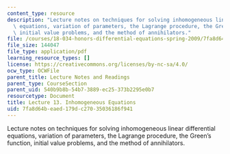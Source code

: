 ```yaml
---
content_type: resource
description: "Lecture notes on techniques for solving inhomogeneous linear differential\
  \ equations, variation of parameters, the Lagrange procedure, the Green\u2019s function,\
  \ initial value problems, and the method of annihilators."
file: /courses/18-034-honors-differential-equations-spring-2009/7fa8d64beaed179dc27035036186f941_MIT18_034s09_lec13.pdf
file_size: 144047
file_type: application/pdf
learning_resource_types: []
license: https://creativecommons.org/licenses/by-nc-sa/4.0/
ocw_type: OCWFile
parent_title: Lecture Notes and Readings
parent_type: CourseSection
parent_uid: 540b9b8b-54b7-3889-ec25-373b2295e0b7
resourcetype: Document
title: Lecture 13. Inhomogeneous Equations
uid: 7fa8d64b-eaed-179d-c270-35036186f941
---
```

Lecture notes on techniques for solving inhomogeneous linear differential equations, variation of parameters, the Lagrange procedure, the Green’s function, initial value problems, and the method of annihilators.